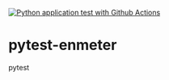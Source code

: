 [![Python application test with Github Actions](https://github.com/Arunkumarnehru/pytest-enmeter/actions/workflows/testing-ci.yml/badge.svg)](https://github.com/Arunkumarnehru/pytest-enmeter/actions/workflows/testing-ci.yml)

# pytest-enmeter
pytest
